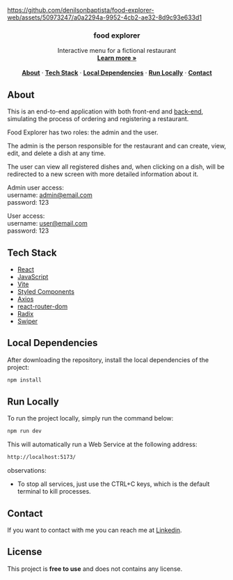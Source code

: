 https://github.com/denilsonbaptista/food-explorer-web/assets/50973247/a0a2294a-9952-4cb2-ae32-8d9c93e633d1


<h3 align="center">food explorer</h3>

<p align="center">
    Interactive menu for a fictional restaurant
    <br />
    <a href="https://ddfoodexplorer.netlify.app/"><strong>Learn more »</strong></a>
    <br />
    <br />
    <a href="#about"><strong>About</strong></a> ·
    <a href="#tech-stack"><strong>Tech Stack</strong></a> ·
    <a href="#local-dependencies"><strong>Local Dependencies</strong></a> ·
    <a href="#run-locally"><strong>Run Locally</strong></a> ·
    <a href="#contact"><strong>Contact</strong></a>
</p>

## About

This is an end-to-end application with both front-end and [back-end](https://github.com/denilsonbaptista/food-explorer-api), simulating the process of ordering and registering a restaurant.

Food Explorer has two roles: the admin and the user.

The admin is the person responsible for the restaurant and can create, view, edit, and delete a dish at any time.

The user can view all registered dishes and, when clicking on a dish, will be redirected to a new screen with more detailed information about it.

Admin user access: <br />
username: admin@email.com <br />
password: 123 <br />

User access: <br />
username: user@email.com <br />
password: 123 <br />

## Tech Stack

- [React](https://reactjs.org/)
- [JavaScript](https://developer.mozilla.org/en-US/docs/Web/JavaScript)
- [Vite](https://vitejs.dev/)
- [Styled Components](https://styled-components.com/)
- [Axios](https://axios-http.com/)
- [react-router-dom](https://reactrouter.com/web/guides/quick-start)
- [Radix](https://www.radix-ui.com/)
- [Swiper](https://swiperjs.com/)

## Local Dependencies

After downloading the repository, install the local dependencies of the project:

```bash
npm install
```

## Run Locally

To run the project locally, simply run the command below:

```bash
npm run dev
```

This will automatically run a Web Service at the following address:

```bash
http://localhost:5173/
```

observations:

- To stop all services, just use the CTRL+C keys, which is the default terminal to kill processes.

## Contact

If you want to contact with me you can reach me at [Linkedin](https://www.linkedin.com/in/denilsonbaptista/).

## License

This project is **free to use** and does not contains any license.
